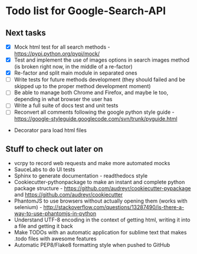 Todo list for Google-Search-API
====

## Next tasks

- [x] Mock html test for all search methods - https://pypi.python.org/pypi/mock/
- [x] Test and implement the use of images options in search images method (is broken right now, in the middle of a re-factor)
- [x] Re-factor and split main module in separated ones
- [ ] Write tests for future methods development (they should failed and be skipped up to the proper method development moment)
- [ ] Be able to manage both Chrome and Firefox, and maybe Ie too, depending in what browser the user has
- [ ] Write a full suite of docs test and unit tests
- [ ] Reconvert all comments following the google python style guide - https://google-styleguide.googlecode.com/svn/trunk/pyguide.html
- Decorator para load html files

## Stuff to check out later on

* vcrpy to record web requests and make more automated mocks
* SauceLabs to do UI tests
* Sphinx to generate documentation - readthedocs style
* Cookiecutter-pythonpackage to make an instant and complete python package structure - https://github.com/audreyr/cookiecutter-pypackage and https://github.com/audreyr/cookiecutter
* PhantomJS to use browsers without actually opening them (works with selenium) - http://stackoverflow.com/questions/13287490/is-there-a-way-to-use-phantomjs-in-python
* Understand UTF-8 encoding in the context of getting html, writing it into a file and getting it back
* Make TODOs with an automatic application for sublime text that makes .todo files with awesome features
* Automatic PEP8/Flake8 formatting style when pushed to GitHub